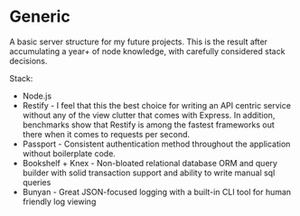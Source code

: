# Generic
A basic server structure for my future projects. This is the result after accumulating a year+ of node knowledge, with carefully considered stack decisions.

Stack:

* Node.js
* Restify - I feel that this the best choice for writing an API centric service without any of the view clutter that comes with Express. In addition, benchmarks show that Restify is among the fastest frameworks out there when it comes to requests per second.
* Passport - Consistent authentication method throughout the application without boilerplate code.
* Bookshelf + Knex - Non-bloated relational database ORM and query builder with solid transaction support and ability to write manual sql queries
* Bunyan - Great JSON-focused logging with a built-in CLI tool for human friendly log viewing